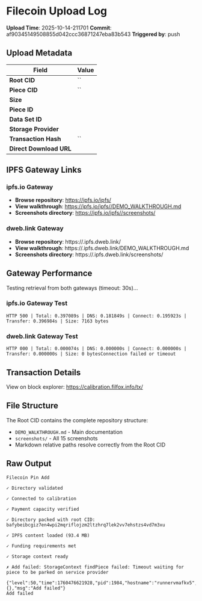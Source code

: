 # Filecoin Upload Log

**Upload Time**: 2025-10-14-211701
**Commit**: af90345149508855d042ccc36871247eba83b543
**Triggered by**: push

## Upload Metadata

| Field | Value |
|-------|-------|
| **Root CID** | `` |
| **Piece CID** | `` |
| **Size** |  |
| **Piece ID** |  |
| **Data Set ID** |  |
| **Storage Provider** |  |
| **Transaction Hash** | `` |
| **Direct Download URL** |  |

## IPFS Gateway Links

### ipfs.io Gateway
- **Browse repository**: https://ipfs.io/ipfs/
- **View walkthrough**: https://ipfs.io/ipfs//DEMO_WALKTHROUGH.md
- **Screenshots directory**: https://ipfs.io/ipfs//screenshots/

### dweb.link Gateway
- **Browse repository**: https://.ipfs.dweb.link/
- **View walkthrough**: https://.ipfs.dweb.link/DEMO_WALKTHROUGH.md
- **Screenshots directory**: https://.ipfs.dweb.link/screenshots/

## Gateway Performance

Testing retrieval from both gateways (timeout: 30s)...

### ipfs.io Gateway Test
```
HTTP 500 | Total: 0.397089s | DNS: 0.181849s | Connect: 0.195923s | Transfer: 0.396984s | Size: 7163 bytes
```

### dweb.link Gateway Test
```
HTTP 000 | Total: 0.000074s | DNS: 0.000000s | Connect: 0.000000s | Transfer: 0.000000s | Size: 0 bytesConnection failed or timeout
```

## Transaction Details

View on block explorer: https://calibration.filfox.info/tx/

## File Structure

The Root CID contains the complete repository structure:
- `DEMO_WALKTHROUGH.md` - Main documentation
- `screenshots/` - All 15 screenshots
- Markdown relative paths resolve correctly from the Root CID

## Raw Output

```
Filecoin Pin Add

✓ Directory validated

✓ Connected to calibration

✓ Payment capacity verified

✓ Directory packed with root CID: bafybeibcgiz7en4wpi2mqriflojzm2ltzhrq7lek2vv7ehstzs4vd7m3xu

✓ IPFS content loaded (93.4 MB)

✓ Funding requirements met

✓ Storage context ready

✗ Add failed: StorageContext findPiece failed: Timeout waiting for piece to be parked on service provider

{"level":50,"time":1760476621928,"pid":1984,"hostname":"runnervmafkv5","event":"add.failed","error":{},"msg":"Add failed"}
Add failed
```
